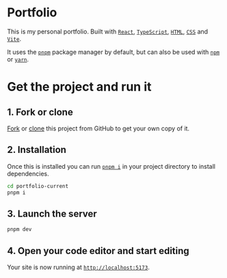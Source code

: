 # Portfolio

This is my personal portfolio. Built with [`React`](https://react.dev), [`TypeScript`](https://www.typescriptlang.org), [`HTML`](https://developer.mozilla.org/en-US/docs/Web/HTML), [`CSS`](https://developer.mozilla.org/en-US/docs/Web/CSS) and [`Vite`](https://vitejs.dev).

It uses the [`pnpm`](https://pnpm.io) package manager by default, but can also be used with [`npm`](https://www.npmjs.com) or [`yarn`](https://yarnpkg.com).

# Get the project and run it

## 1. Fork or clone

[Fork](https://docs.github.com/en/get-started/quickstart/fork-a-repo) or [clone](https://docs.github.com/en/repositories/creating-and-managing-repositories/cloning-a-repository) this project from GitHub to get your own copy of it.

## 2. Installation

Once this is installed you can run [`pnpm i`](https://pnpm.io/cli/install) in your project directory to install dependencies.

```bash
cd portfolio-current
pnpm i
```

## 3. Launch the server

```bash
pnpm dev
```

## 4. Open your code editor and start editing

Your site is now running at [`http://localhost:5173`](http://localhost:5173).
